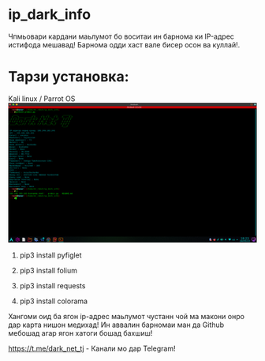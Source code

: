 # ip_dark_info
Чпмьовари кардани маьлумот бо воситаи ин барнома ки IP-адрес истифода мешавад! 
Барнома одди хаст вале бисер осон ва куллай!.

# Тарзи установка:
Kali linux /  Parrot OS
![image.txt](https://github.com/Karimov2211/ip_dark_info/blob/main/probiv.png)

1) pip3 install pyfiglet

2) pip3 install folium

3) pip3 install requests

4) pip3 install colorama

Хангоми оид ба ягон ip-адрес маьлумот чустанн чой ма макони онро дар 
карта нишон медихад!
Ин аввалин барномаи ман да Github мебошад агар ягон хатоги бошад бахшиш!

https://t.me/dark_net_tj - Канали мо дар Telegram!
